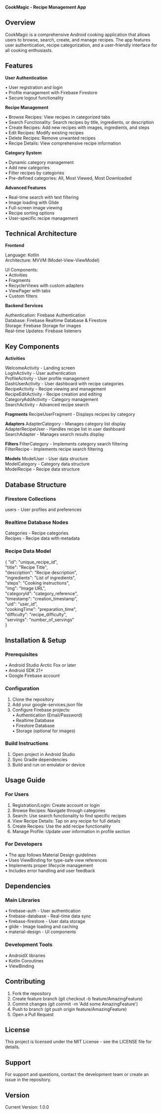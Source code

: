 **CookMagic - Recipe Management App**

## **Overview**
CookMagic is a comprehensive Android cooking application that allows users to browse, search, create, and manage recipes. The app features user authentication, recipe categorization, and a user-friendly interface for all cooking enthusiasts.

## **Features**

**User Authentication**

• User registration and login  
• Profile management with Firebase Firestore  
• Secure logout functionality  

 **Recipe Management**
 
• Browse Recipes: View recipes in categorized tabs  
• Search Functionality: Search recipes by title, ingredients, or description  
• Create Recipes: Add new recipes with images, ingredients, and steps  
• Edit Recipes: Modify existing recipes  
• Delete Recipes: Remove unwanted recipes  
• Recipe Details: View comprehensive recipe information  

**Category System**

• Dynamic category management  
• Add new categories  
• Filter recipes by categories  
• Pre-defined categories: All, Most Viewed, Most Downloaded  

 **Advanced Features**
 
• Real-time search with text filtering  
• Image loading with Glide  
• Full-screen image viewing  
• Recipe sorting options  
• User-specific recipe management  

## **Technical Architecture**

 **Frontend**
 
Language: Kotlin  
Architecture: MVVM (Model-View-ViewModel)  

UI Components:  
• Activities  
• Fragments  
• RecyclerViews with custom adapters  
• ViewPager with tabs  
• Custom filters  

 **Backend Services**
 
Authentication: Firebase Authentication  
Database: Firebase Realtime Database & Firestore  
Storage: Firebase Storage for images  
Real-time Updates: Firebase listeners  

## **Key Components**

 **Activities**
 
WelcomeActivity - Landing screen  
LoginActivity - User authentication  
ProfileActivity - User profile management  
DashUserActivity - User dashboard with recipe categories  
RecipeActivity - Recipe viewing and management  
RecipeEditActivity - Recipe creation and editing  
CategoryAddActivity - Category management  
SearchActivity - Advanced recipe search  

 **Fragments**
RecipeUserFragment - Displays recipes by category  

 **Adapters**
AdapterCategory - Manages category list display  
AdapterRecipeUser - Handles recipe list in user dashboard  
SearchAdapter - Manages search results display  

**Filters**
FilterCategory - Implements category search filtering  
FilterRecipe - Implements recipe search filtering  

 **Models**
ModelUser - User data structure  
ModelCategory - Category data structure  
ModelRecipe - Recipe data structure  

## **Database Structure**

### **Firestore Collections**
users - User profiles and preferences  

### **Realtime Database Nodes**
Categories - Recipe categories  
Recipes - Recipe data with metadata  

### **Recipe Data Model**
{
"id": "unique_recipe_id",  
"title": "Recipe Title",  
"description": "Recipe description",  
"ingredients": "List of ingredients",  
"steps": "Cooking instructions",  
"img": "Image URL",  
"categoryId": "category_reference",  
"timestamp": "creation_timestamp",  
"uid": "user_id",  
"cookingTime": "preparation_time",  
"difficulty": "recipe_difficulty",  
"servings": "number_of_servings"  
}

## **Installation & Setup**

### **Prerequisites**
• Android Studio Arctic Fox or later  
• Android SDK 21+  
• Google Firebase account  

### **Configuration**
1. Clone the repository  
2. Add your google-services.json file  
3. Configure Firebase projects:  
   • Authentication (Email/Password)  
   • Realtime Database  
   • Firestore Database  
   • Storage (optional for images)  

### **Build Instructions**
1. Open project in Android Studio  
2. Sync Gradle dependencies  
3. Build and run on emulator or device  

## **Usage Guide**

### **For Users**
1. Registration/Login: Create account or login  
2. Browse Recipes: Navigate through categories  
3. Search: Use search functionality to find specific recipes  
4. View Recipe Details: Tap on any recipe for full details  
5. Create Recipes: Use the add recipe functionality  
6. Manage Profile: Update user information in profile section  

### **For Developers**
• The app follows Material Design guidelines  
• Uses ViewBinding for type-safe view references  
• Implements proper lifecycle management  
• Includes error handling and user feedback  

## **Dependencies**

### **Main Libraries**
• firebase-auth - User authentication  
• firebase-database - Real-time data sync  
• firebase-firestore - User data storage  
• glide - Image loading and caching  
• material-design - UI components  

### **Development Tools**
• AndroidX libraries  
• Kotlin Coroutines  
• ViewBinding  

## **Contributing**
1. Fork the repository  
2. Create feature branch (git checkout -b feature/AmazingFeature)  
3. Commit changes (git commit -m 'Add some AmazingFeature')  
4. Push to branch (git push origin feature/AmazingFeature)  
5. Open a Pull Request  

## **License**
This project is licensed under the MIT License - see the LICENSE file for details.  

## **Support**
For support and questions, contact the development team or create an issue in the repository.  

## **Version**
Current Version: 1.0.0 
